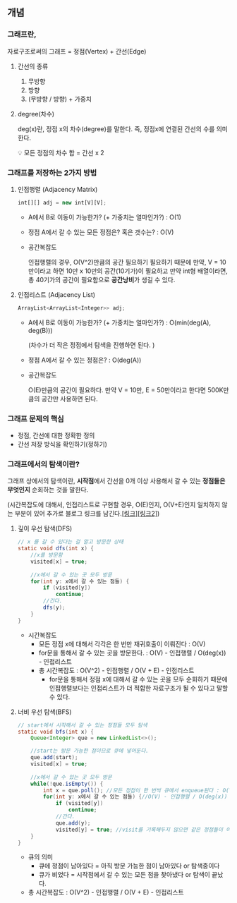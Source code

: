## 개념

### 그래프란,

자료구조로써의 그래프 = 정점(Vertex) + 간선(Edge)

1. 간선의 종류
    1. 무방향
    2. 방향
    3. (무방향 / 방향) + 가중치
2. degree(차수)
    
    deg(x)란, 정점 x의 차수(degree)를 말한다. 즉, 정점x에 연결된 간선의 수를 의미한다.
    
    <aside>
    💡 모든 정점의 차수 합  = 간선 x 2
    
    </aside>
    

### 그래프를 저장하는 2가지 방법

1. 인접행렬 (Adjacency Matrix)
    
    ```jsx
    int[][] adj = new int[V][V];
    ```
    
    - A에서 B로 이동이 가능한가? (+ 가중치는 얼마인가?) : O(1)
    - 정점 A에서 갈 수 있는 모든 정점은? 혹은 갯수는? : O(V)
    - 공간복잡도
        
        인접행렬의 경우, O(V^2)만큼의 공간 필요하기 필요하기 때문에 만약, V = 10만이라고 하면 10만 x 10만의 공간(10기가)이 필요하고 만약 int형 배열이라면, 총 40기가의 공간이 필요함으로 **공간낭비**가 생길 수 있다.
        
2. 인접리스트 (Adjacency List)
    
    ```jsx
    ArrayList<ArrayList<Integer>> adj;
    ```
    
    - A에서 B로 이동이 가능한가? (+ 가중치는 얼마인가?) : O(min(deg(A), deg(B)))
        
        (차수가 더 작은 정점에서 탐색을 진행하면 된다. )
        
    - 정점 A에서 갈 수 있는 정점은? : O(deg(A))
    - 공간복잡도
        
        O(E)만큼의 공간이 필요하다. 만약 V = 10만, E = 50만이라고 한다면 500K만큼의 공간만 사용하면 된다.
        

### 그래프 문제의 핵심

- 정점, 간선에 대한 정확한 정의
- 간선 저장 방식을 확인하기(정하기)

### 그래프에서의 탐색이란?

그래프 상에서의 탐색이란, **시작점**에서 간선을 0개 이상 사용해서 갈 수 있는 **정점들은 무엇인지** 순회하는 것을 말한다.

(시간복잡도에 대해서, 인접리스트로 구현할 경우, O(E)인지, O(V+E)인지 일치하지 않는 부분이 있어 추가로 블로그 링크를 남긴다.[[링크]](https://adela.love/posts/dfs-and-bfs)[[링크2]](https://velog.io/@kjh107704/%EA%B7%B8%EB%9E%98%ED%94%84-BFS%EC%99%80-DFS))

1. 깊이 우선 탐색(DFS)
    
    ```java
    // x 를 갈 수 있다는 걸 알고 방문한 상태
    static void dfs(int x) {
    	//x를 방문함
    	visited[x] = true;
    	
    	//x에서 갈 수 있는 곳 모두 방문
    	for(int y: x에서 갈 수 있는 점들) {
    		if (visited[y])
    			continue;
    		//간다.
    		dfs(y);
    	}
    }
    ```
    
    - 시간복잡도
        - 모든 정점 x에 대해서 각각은 한 번만 재귀호출이 이뤄진다 : O(V)
        - for문을 통해서 갈 수 있는 곳을 방문한다. : O(V) - 인접행렬 / O(deg(x)) - 인접리스트
        - 총 시간복잡도 : O(V^2) - 인접행렬 / O(V + E) - 인접리스트
            - for문을 통해서 정점 x에 대해서 갈 수 있는 곳을 모두 순회하기 때문에 인접행렬보다는 인접리스트가 더 적합한 자료구조가 될 수 있다고 말할 수 있다.
2. 너비 우선 탐색(BFS)
    
    ```java
    // start에서 시작해서 갈 수 있는 정점들 모두 탐색
    static void bfs(int x) {
    	Queue<Integer> que = new LinkedList<>();
    
    	//start는 방문 가능한 점이므로 큐에 넣어둔다.
    	que.add(start);
    	visited[x] = true;
    	
    	//x에서 갈 수 있는 곳 모두 방문
    	while(!que.isEmpty()) {
    		int x = que.poll(); //모든 정점이 한 번씩 큐에서 enqueue된다 : O(V)
    		for(int y: x에서 갈 수 있는 점들) {//O(V) - 인접행렬 / O(deg(x)) - 인접리스트
    			if (visited[y])
    				continue;
    			//간다.
    			que.add(y);
    			visited[y] = true; //visit를 기록해두지 않으면 같은 정점들이 여러번 큐에 등록될 수 있다.
    	}
    }
    ```
    
    - 큐의 의미
        - 큐에 정점이 남아있다 = 아직 방문 가능한 점이 남아있다 or 탐색중이다
        - 큐가 비었다 = 시작점에서 갈 수 있는 모든 점을 찾아냈다 or 탐색이 끝났다.
    - 총 시간복잡도 : O(V^2) - 인접행렬 / O(V + E) - 인접리스트

